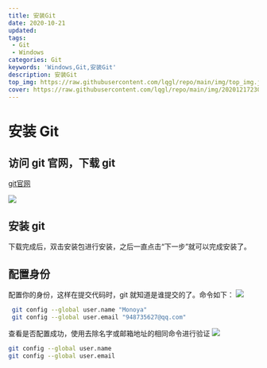 ```yaml
---
title: 安装Git
date: 2020-10-21
updated:
tags:
 - Git
 - Windows
categories: Git
keywords: 'Windows,Git,安装Git'
description: 安装Git
top_img: https://raw.githubusercontent.com/lqgl/repo/main/img/top_img.jpg
cover: https://raw.githubusercontent.com/lqgl/repo/main/img/20201217230926.png
---
```

# 安装 Git
## 访问 git 官网，下载 git

[git官网](https://git-scm.com/)

![](https://raw.githubusercontent.com/lqgl/repo/main/img/image-20201021194051425.png)

## 安装 git 
下载完成后，双击安装包进行安装，之后一直点击“下一步”就可以完成安装了。

## 配置身份
配置你的身份，这样在提交代码时，git 就知道是谁提交的了。命令如下：
![](https://raw.githubusercontent.com/lqgl/repo/main/img/image-20201021195207295.png)
```bash
 git config --global user.name "Monoya"
 git config --global user.email "948735627@qq.com"
```
查看是否配置成功，使用去除名字或邮箱地址的相同命令进行验证
![](https://raw.githubusercontent.com/lqgl/repo/main/img/image-20201021195312525.png)
```bash
git config --global user.name
git config --global user.email
```